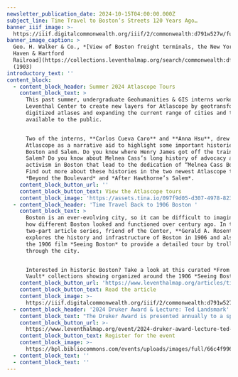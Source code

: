```yaml
---
newsletter_publication_date: 2024-10-15T04:00:00.000Z
subject_line: Time Travel to Boston’s Streets 120 Years Ago…
banner_iiif_image: >-
  https://iiif.digitalcommonwealth.org/iiif/2/commonwealth:d791w527w/full/,1200/0/default.jpg
banner_image_caption: >
  Geo. H. Walker & Co., *[View of Boston freight terminals, the New York, New
  Haven & Hartford
  Railroad](https://collections.leventhalmap.org/search/commonwealth:df65xz27g)*
  (1903)
introductory_text: ''
content_block:
  - content_block_header: Summer 2024 Atlascope Tours
    content_block_text: >
      This past summer, undergraduate Geohumanities & GIS interns worked at the
      Leventhal Center to create new layers for Atlascope by geotransforming
      digitized atlases and expanding the current range of cities and towns
      available to the public. 


      Two of the interns, **Carlos Cueva Caro** and **Anna Hsu**, drew on
      Atlascope as a narrative aid to highlight some important histories of
      Boston and Salem. Do you know where Henry James got off the train in
      Salem? Do you know about Melnea Cass’s long history of advocacy and
      activism in Boston that lead to the dedication of “Melnea Cass Boulevard”?
      Find out more about these histories in the two newest Atlascope tours:
      *Beyond the Boulevard* and *After Hawthorne’s Salem*.
    content_block_button_url: ''
    content_block_button_text: View the Atlascope tours
    content_block_image: 'https://assets.tina.io/097f9d05-d307-4978-823b-d332ea55d27e/image (16).png'
  - content_block_header: 'Time Travel Back to 1906 Boston '
    content_block_text: >
      Boston is an ever-evolving city, so it can be difficult to imagine just
      how different Boston looked and functioned over century ago. In this
      two-part article series, friend of the Center, **Gerald A. Rosenthal**,
      explores the history and infrastructure of Boston in 1906 and also uses
      the 1906 film *Seeing Boston* to provide a detailed tour by trolley car
      through the city.


      Interested in historic Boston? Take a look at this curated *From The
      Vault* collections showing organized around the 1906 *Seeing Boston* film.
    content_block_button_url: 'https://www.leventhalmap.org/articles/time-travel-back-to-1906-boston/'
    content_block_button_text: Read the article
    content_block_image: >-
      https://iiif.digitalcommonwealth.org/iiif/2/commonwealth:d791w527w/full/,1200/0/default.jpg
  - content_block_header: '2024 Druker Award & Lecture: Ted Landsmark'
    content_block_text: "The Druker Award is presented annually to a speaker or speakers who has or have made outstanding and important contributions to the world of design.\n\nThis year's awardee,\_Theodore (Ted) C. Landsmark, a civic planner, educator, civil rights advocate, and member of the Leventhal Center’s Board of Directors, will reflect in conversation with BPL President\_David Leonard\_on reimagining the urban public library, transformative civic spaces, and building an equitable city. Following the discussion there will be an audience Q\\&A. Druker Company President\_Ronald M. Druker\_will give welcoming remarks.\n"
    content_block_button_url: >-
      https://www.leventhalmap.org/event/2024-druker-award-lecture-ted-landsmark/
    content_block_button_text: Register for the event
    content_block_image: >-
      https://bpl.bibliocommons.com/events/uploads/images/full/66c4f996718d51024cfd0a00967b0c4c/SPPUA-Landsmark-web-600x800-c-default.jpg
  - content_block_text: ''
  - content_block_text: ''
---
```


